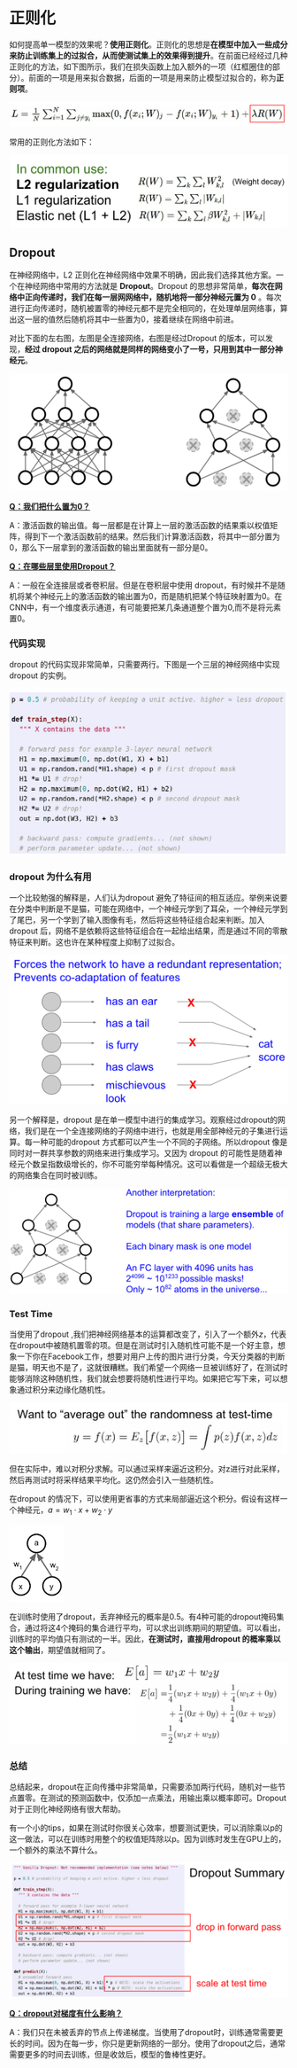 # 正则化

如何提高单一模型的效果呢？**使用正则化**。正则化的思想是**在模型中加入一些成分来防止训练集上的过拟合，从而使测试集上的效果得到提升**。在前面已经经过几种正则化的方法，如下图所示，我们在损失函数上加入额外的一项（红框圈住的部分）。前面的一项是用来拟合数据，后面的一项是用来防止模型过拟合的，称为**正则项**。

![image-20220414134530394](https://raw.githubusercontent.com/verfallen/cs231n-2017-notes/main/img/202204141345442.png)

常用的正则化方法如下：

![image-20220414134745917](https://raw.githubusercontent.com/verfallen/cs231n-2017-notes/main/img/202204141347971.png)

## Dropout 

在神经网络中，L2 正则化在神经网络中效果不明确，因此我们选择其他方案。一个在神经网络中常用的方法就是 **Dropout**。Dropout 的思想非常简单，**每次在网络中正向传递时，我们在每一层网网络中，随机地将一部分神经元置为 0** 。每次进行正向传递时，随机被置零的神经元都不是完全相同的，在处理单层网络事，算出这一层的值然后随机将其中一些置为0，接着继续在网络中前进。

对比下面的左右图，左图是全连接网络，右图是经过Dropout 的版本，可以发现，**经过 dropout 之后的网络就是同样的网络变小了一号，只用到其中一部分神经元**。

![image-20220414135413015](https://raw.githubusercontent.com/verfallen/cs231n-2017-notes/main/img/202204141354068.png)

<u>**Q：我们把什么置为0？**</u>

A：激活函数的输出值。每一层都是在计算上一层的激活函数的结果乘以权值矩阵，得到下一个激活函数前的结果。然后我们计算激活函数，将其中一部分置为0，那么下一层拿到的激活函数的输出里面就有一部分是0。

<u>**Q：在哪些层里使用Dropout？**</u>

A：一般在全连接层或者卷积层。但是在卷积层中使用 dropout，有时候并不是随机将某个神经元上的激活函数的输出置为0，而是随机把某个特征映射置为0。在CNN中，有一个维度表示通道，有可能要把某几条通道整个置为0,而不是将元素置0。

### 代码实现

dropout 的代码实现非常简单，只需要两行。下图是一个三层的神经网络中实现 dropout 的实例。

![image-20220414140256626](https://raw.githubusercontent.com/verfallen/cs231n-2017-notes/main/img/202204141402706.png)

### dropout 为什么有用

一个比较勉强的解释是，人们认为dropout 避免了特征间的相互适应。举例来说要在分类中判断是不是猫，可能在网络中，一个神经元学到了耳朵，一个神经元学到了尾巴，另一个学到了输入图像有毛，然后将这些特征组合起来判断。加入dropout  后，网络不是依赖将这些特征组合在一起给出结果，而是通过不同的零散特征来判断。这也许在某种程度上抑制了过拟合。

<img src="https://raw.githubusercontent.com/verfallen/cs231n-2017-notes/main/img/202204141412424.png" alt="image-20220414141212377" style="zoom:50%;" />

另一个解释是，dropout 是在单一模型中进行的集成学习。观察经过dropout的网络，我们是在一个全连接网络的子网络中进行，也就是用全部神经元的子集进行运算。每一种可能的dropout 方式都可以产生一个不同的子网络。所以dropout 像是同时对一群共享参数的网络来进行集成学习。又因为 dropout 的可能性是随着神经元个数呈指数级增长的，你不可能穷举每种情况。这可以看做是一个超级无极大的网络集合在同时被训练。

<img src="https://raw.githubusercontent.com/verfallen/cs231n-2017-notes/main/img/202204141419485.png" alt="image-20220414141937411" style="zoom:50%;" />

### Test Time

当使用了dropout ,我们把神经网络基本的运算都改变了，引入了一个额外$z$，代表在dropout中被随机置零的项。但是在测试时引入随机性可能不是一个好主意，想象一下你在Facebook工作，想要对用户上传的图片进行分类，今天分类器的判断是猫，明天也不是了，这就很糟糕。我们希望一个网络一旦被训练好了，在测试时能够消除这种随机性，我们就会想要将随机性进行平均。如果把它写下来，可以想象通过积分来边缘化随机性。

![image-20220414153358697](https://raw.githubusercontent.com/verfallen/cs231n-2017-notes/main/img/202204141533738.png)

但在实际中，难以对积分求解。可以通过采样来逼近这积分。对z进行对此采样，然后再测试时将采样结果平均化。这仍然会引入一些随机性。

在dropout 的情况下，可以使用更省事的方式来局部逼近这个积分。假设有这样一个神经元，$a=w_1 \cdot x + w_2 \cdot y$

<img src="https://raw.githubusercontent.com/verfallen/cs231n-2017-notes/main/img/202204141537919.png" alt="image-20220414153710879" style="zoom:33%;" />

在训练时使用了dropout，丢弃神经元的概率是0.5。有4种可能的dropout掩码集合，通过将这4个掩码的集合进行平均，可以求出训练期间的期望值。可以看出，训练时的平均值只有测试的一半。因此，**在测试时，直接用dropout 的概率乘以这个输出**，期望值就相同了。

![image-20220414153628593](https://raw.githubusercontent.com/verfallen/cs231n-2017-notes/main/img/202204141535381.png)

### 总结

总结起来，dropout在正向传播中非常简单，只需要添加两行代码，随机对一些节点置零。在测试的预测函数中，仅添加一点乘法，用输出乘以概率即可。Dropout 对于正则化神经网络有很大帮助。

有一个小的tips，如果在测试时你很关心效率，想要测试更快，可以消除乘以p的这一做法，可以在训练时用整个的权值矩阵除以p。因为训练时发生在GPU上的，一个额外的乘法不算什么。

![image-20220414155033227](https://raw.githubusercontent.com/verfallen/cs231n-2017-notes/main/img/202204141550323.png)

<u>**Q：dropout对梯度有什么影响？**</u>

A：我们只在未被丢弃的节点上传递梯度。当使用了dropout时，训练通常需要更长的时间。因为在每一步，你只是更新网络的一部分。使用了dropout之后，通常需要更多的时间去训练，但是收敛后，模型的鲁棒性更好。